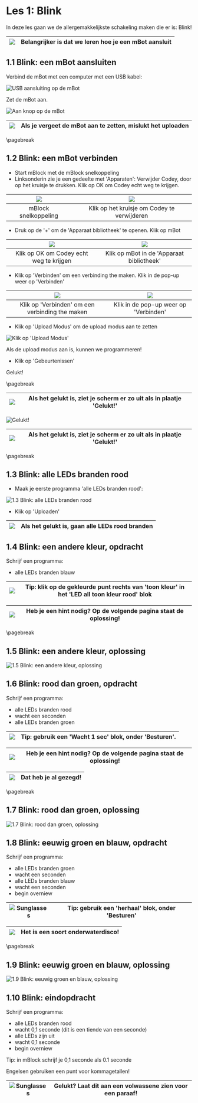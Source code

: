# Les 1: Blink

In deze les gaan we de allergemakkelijkste schakeling maken die er is: Blink!

![](EmojiSunglasses.png) | Belangrijker is dat we leren hoe je een mBot aansluit
:-------------:|:----------------------------------------: 

## 1.1 Blink: een mBot aansluiten

Verbind de mBot met een computer met een USB kabel:

![USB aansluiting op de mBot](usb_aansluiting.png)

Zet de mBot aan. 

![Aan knop op de mBot](aan_knop.png)

![](EmojiBowtie.png) | Als je vergeet de mBot aan te zetten, mislukt het uploaden
:-------------:|:----------------------------------------: 

\pagebreak

## 1.2 Blink: een mBot verbinden

 * Start mBlock met de mBlock snelkoppeling
 * Linksonderin zie je een gedeelte met 'Apparaten':
   Verwijder Codey, door op het kruisje te drukken. 
   Klik op OK om Codey echt weg te krijgen.

![](mblock_snelkoppeling.png) | ![](codey.png)
:------------------:|:------------------------------------------: 
mBlock snelkoppeling|Klik op het kruisje om Codey te verwijderen

 
 * Druk op de '+' om de 'Apparaat bibliotheek' te openen. Klik op mBot

![](cody_weg.png)                      | ![](apparaat_bibliotheek.png)
:-------------------------------------:|:---------------------------------------: 
Klik op OK om Codey echt weg te krijgen|Klik op mBot in de 'Apparaat bibliotheek'

 * Klik op 'Verbinden' om een verbinding the maken. Klik in de pop-up
   weer op 'Verbinden'

![](verbinden_starten.png)                     |![](verbinden.png)
:---------------------------------------------:|:-----------------------------------: 
Klik op 'Verbinden' om een verbinding the maken|Klik in de pop-up weer op 'Verbinden'

 * Klik op 'Upload Modus' om de upload modus aan te zetten

![Klik op 'Upload Modus'](upload_modus_uit.png)

Als de upload modus aan is, kunnen we programmeren!

 * Klik op 'Gebeurtenissen'

Gelukt!

\pagebreak

![](EmojiBowtie.png) | Als het gelukt is, ziet je scherm er zo uit als in plaatje 'Gelukt!'
:-------------:|:----------------------------------------: 

![Gelukt!](upload_modus_aan.png)

![](EmojiSunglasses.png) | Als het gelukt is, ziet je scherm er zo uit als in plaatje 'Gelukt!'
:-------------:|:----------------------------------------: 

\pagebreak

## 1.3 Blink: alle LEDs branden rood

 * Maak je eerste programma 'alle LEDs branden rood':

![1.3 Blink: alle LEDs branden rood](1_3.png)

 * Klik op 'Uploaden'

![](EmojiSunglasses.png) | Als het gelukt is, gaan alle LEDs rood branden
:-------------:|:----------------------------------------: 

## 1.4 Blink: een andere kleur, opdracht

Schrijf een programma:

 * alle LEDs branden blauw

![](EmojiBowtie.png) | Tip: klik op de gekleurde punt rechts van 'toon kleur' in het 'LED all toon kleur rood' blok
:-------------:|:----------------------------------------: 

![](EmojiSunglasses.png) | Heb je een hint nodig? Op de volgende pagina staat de oplossing!
:-------------:|:----------------------------------------: 

\pagebreak

## 1.5 Blink: een andere kleur, oplossing

![1.5 Blink: een andere kleur, oplossing](1_5.png)

## 1.6 Blink: rood dan groen, opdracht

Schrijf een programma:

 * alle LEDs branden rood
 * wacht een seconden
 * alle LEDs branden groen

![](EmojiBowtie.png) | Tip: gebruik een 'Wacht 1 sec' blok, onder 'Besturen'.
:-------------:|:----------------------------------------: 

![](EmojiSunglasses.png) | Heb je een hint nodig? Op de volgende pagina staat de oplossing!
:-------------:|:----------------------------------------: 

![](EmojiSmiley.png) | Dat heb je al gezegd!
:-------------:|:----------------------------------------: 

\pagebreak

## 1.7 Blink: rood dan groen, oplossing

![1.7 Blink: rood dan groen, oplossing](1_7.png)

## 1.8 Blink: eeuwig groen en blauw, opdracht

Schrijf een programma:

 * alle LEDs branden groen
 * wacht een seconden
 * alle LEDs branden blauw
 * wacht een seconden
 * begin overniew

![Sunglasses](EmojiBowtie.png) | Tip: gebruik een 'herhaal' blok, onder 'Besturen'
:-------------:|:----------------------------------------: 

![](EmojiSunglasses.png) | Het is een soort onderwaterdisco!
:-------------:|:----------------------------------------: 

\pagebreak

## 1.9 Blink: eeuwig groen en blauw, oplossing

![1.9 Blink: eeuwig groen en blauw, oplossing](1_9.png)

## 1.10 Blink: eindopdracht

Schrijf een programma:

 * alle LEDs branden rood
 * wacht 0,1 seconde (dit is een tiende van een seconde) 
 * alle LEDs zijn uit
 * wacht 0,1 seconde
 * begin overniew

Tip: in mBlock schrijf je 0,1 seconde als 0.1 seconde

Engelsen gebruiken een punt voor kommagetallen!

![Sunglasses](EmojiSunglasses.png) | Gelukt? Laat dit aan een volwassene zien voor een paraaf!
:-------------:|:----------------------------------------: 
